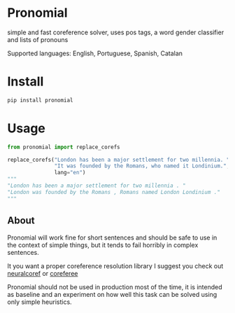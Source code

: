 # Pronomial

simple and fast coreference solver, uses pos tags, a word gender classifier 
and lists of pronouns

Supported languages: English, Portuguese, Spanish, Catalan

# Install

```bash
pip install pronomial
```

# Usage

```python
from pronomial import replace_corefs

replace_corefs("London has been a major settlement for two millennia. "
               "It was founded by the Romans, who named it Londinium.", 
               lang="en")
"""
"London has been a major settlement for two millennia . "
"London was founded by the Romans , Romans named London Londinium ."
"""
```

## About

Pronomial will work fine for short sentences and should be safe to use in 
the context of simple things, but it tends to fail horribly in complex sentences.

It you want a proper coreference resolution library I suggest you check out
[neuralcoref](https://github.com/huggingface/neuralcoref) or [coreferee](https://github.com/msg-systems/coreferee)

Pronomial should not be used in production most of the
time, it is intended as baseline and an experiment on how well this
task can be solved using only simple heuristics. 
